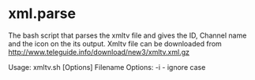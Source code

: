 # xml.parse
The bash script that parses the xmltv file and gives the ID, Channel name and the icon on the its output.
Xmltv file can be downloaded from http://www.teleguide.info/download/new3/xmltv.xml.gz

Usage:    xmltv.sh [Options] Filename
Options:  -i - ignore case
